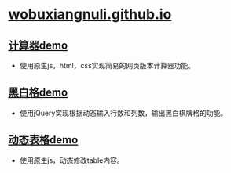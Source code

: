 # [wobuxiangnuli.github.io](https://wobuxiangnuli.github.io)

## [计算器demo](http://59.110.46.118/59.110.46.118.html)

* 使用原生js，html，css实现简易的网页版本计算器功能。

## [黑白格demo](http://59.110.46.118/heibai.html)

* 使用jQuery实现根据动态输入行数和列数，输出黑白棋牌格的功能。

## [动态表格demo](http://59.110.46.118/dongtai.html)

* 使用原生js，动态修改table内容。
